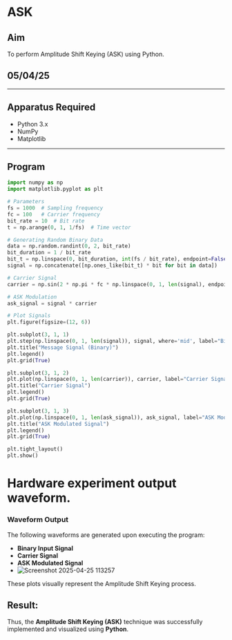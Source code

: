 # ASK

 
 ## Aim  
 To perform Amplitude Shift Keying (ASK) using Python.
 ## 05/04/25
 
 ---
 
 ## Apparatus Required  
 - Python 3.x  
 - NumPy  
 - Matplotlib  
 
 ---
 
 ## Program  
 ```python
 import numpy as np
 import matplotlib.pyplot as plt
 
 # Parameters
 fs = 1000  # Sampling frequency
 fc = 100   # Carrier frequency
 bit_rate = 10  # Bit rate
 t = np.arange(0, 1, 1/fs)  # Time vector
 
 # Generating Random Binary Data
 data = np.random.randint(0, 2, bit_rate)
 bit_duration = 1 / bit_rate
 bit_t = np.linspace(0, bit_duration, int(fs / bit_rate), endpoint=False)
 signal = np.concatenate([np.ones_like(bit_t) * bit for bit in data])
 
 # Carrier Signal
 carrier = np.sin(2 * np.pi * fc * np.linspace(0, 1, len(signal), endpoint=False))
 
 # ASK Modulation
 ask_signal = signal * carrier
 
 # Plot Signals
 plt.figure(figsize=(12, 6))
 
 plt.subplot(3, 1, 1)
 plt.step(np.linspace(0, 1, len(signal)), signal, where='mid', label="Binary Data")
 plt.title("Message Signal (Binary)")
 plt.legend()
 plt.grid(True)
 
 plt.subplot(3, 1, 2)
 plt.plot(np.linspace(0, 1, len(carrier)), carrier, label="Carrier Signal")
 plt.title("Carrier Signal")
 plt.legend()
 plt.grid(True)
 
 plt.subplot(3, 1, 3)
 plt.plot(np.linspace(0, 1, len(ask_signal)), ask_signal, label="ASK Modulated Signal")
 plt.title("ASK Modulated Signal")
 plt.legend()
 plt.grid(True)
 
 plt.tight_layout()
 plt.show()
 ```
 



 
 # Hardware experiment output waveform.
 ### Waveform Output  
 The following waveforms are generated upon executing the program:
 
 - **Binary Input Signal**  
 - **Carrier Signal**  
 - **ASK Modulated Signal**
 - ![Screenshot 2025-04-25 113257](https://github.com/user-attachments/assets/0a5893d0-c933-4fb3-9e11-ebe6eaa0a3a4)

 
 These plots visually represent the Amplitude Shift Keying process.
 
 ## Result:
 Thus, the **Amplitude Shift Keying (ASK)** technique was successfully implemented and visualized using **Python**.
